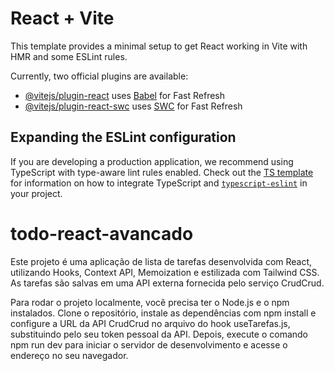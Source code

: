 # React + Vite

This template provides a minimal setup to get React working in Vite with HMR and some ESLint rules.

Currently, two official plugins are available:

- [@vitejs/plugin-react](https://github.com/vitejs/vite-plugin-react/blob/main/packages/plugin-react) uses [Babel](https://babeljs.io/) for Fast Refresh
- [@vitejs/plugin-react-swc](https://github.com/vitejs/vite-plugin-react/blob/main/packages/plugin-react-swc) uses [SWC](https://swc.rs/) for Fast Refresh

## Expanding the ESLint configuration

If you are developing a production application, we recommend using TypeScript with type-aware lint rules enabled. Check out the [TS template](https://github.com/vitejs/vite/tree/main/packages/create-vite/template-react-ts) for information on how to integrate TypeScript and [`typescript-eslint`](https://typescript-eslint.io) in your project.

# todo-react-avancado

Este projeto é uma aplicação de lista de tarefas desenvolvida com React, utilizando Hooks, Context API, Memoization e estilizada com Tailwind CSS. As tarefas são salvas em uma API externa fornecida pelo serviço CrudCrud.

Para rodar o projeto localmente, você precisa ter o Node.js e o npm instalados. Clone o repositório, instale as dependências com npm install e configure a URL da API CrudCrud no arquivo do hook useTarefas.js, substituindo pelo seu token pessoal da API. Depois, execute o comando npm run dev para iniciar o servidor de desenvolvimento e acesse o endereço no seu navegador.